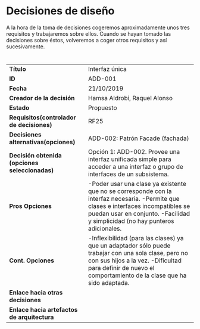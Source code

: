 # Decisiones de diseño
A la hora de la toma de decisiones cogeremos aproximadamente unos tres requisitos y trabajaremos sobre ellos. Cuando se hayan tomado las decisiones sobre éstos, volveremos a coger otros requisitos y así sucesivamente. 

<html>
    <head>
        <h1></h1>
    </head>
    <body>
        <table>
        <tr>
          <td><strong>Título</strong></td> 
          <td>Interfaz única</td>
        </tr>
        <tr>
          <td><strong>ID</td>
          <td>ADD-001</td>
        </tr>
        <tr>
          <td><strong>Fecha</td>
          <td>21/10/2019</td>
        </tr>
         <tr>
          <td><strong>Creador de la decisión</td>
          <td>Hamsa Aldrobi, Raquel Alonso</td>
        </tr>
        <tr>
          <td><strong>Estado</td>
          <td>Propuesto</td>
        </tr>
        <tr>
          <td><strong>Requisitos(controlador de decisiones)</td>
          <td>RF25</td>
        </tr>
        <tr> 
          <td><strong>Decisiones alternativas(opciones)</td>
          <td> ADD-002: Patrón Facade (fachada)</td>
        </tr>
        <tr>
          <td><strong>Decisión obtenida (opciones seleccionadas)</td>
          <td>Opción 1: ADD-002. Provee una interfaz unificada simple para acceder a una interfaz o grupo de interfaces de un subsistema.</td>
        </tr>
        <tr>
          <td><strong>Pros Opciones</td>
          <td>-Poder usar una clase ya existente que no se corresponde con la interfaz necesaria.
              -Permite que clases e interfaces incompatibles se puedan usar en conjunto.
              -Facilidad y simplicidad (no hay punteros adicionales.</td>
        </tr>
        <tr>
          <td><strong>Cont. Opciones</td>
          <td>-Inflexibilidad (para las clases) ya que un adaptador sólo puede trabajar con una sola clase, pero no con sus                 hijos a la vez. 
              -Dificultad para definir de nuevo el comportamiento de la clase que ha sido adaptada.</td>
        </tr>
        <tr>
          <td><strong>Enlace hacia otras decisiones</td>
          <td></td>
        </tr>
        <tr>
          <td><strong>Enlace hacia artefactos de arquitectura</td>
          <td></td>
        </tr>             
        </table>
    </body>
</html>
